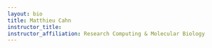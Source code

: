 ```yaml
---
layout: bio
title: Matthieu Cahn
instructor_title:  
instructor_affiliation: Research Computing & Molecular Biology
---
```

